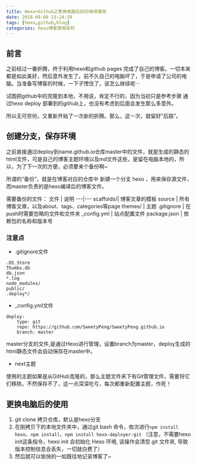 ```yaml
---
title: Hexo+Github之更换电脑后如何继续使用
date: 2018-09-08 13:24:20
tags: [hexo,github,blog]
categories: hexo博客使用系列
---
```

## 前言
之前经过一番折腾，终于利用hexo和github pages 完成了自己的博客。一切本来都是如此美好，然后意外发生了。前不久自己的电脑坏了，于是申请了公司的电脑。当准备写博客的时候，一下子愣住了。该怎么继续呢···
<!--   MORE  -->
试图把github中的克隆到本地，不用说，肯定不行的，因为当初只是参考步骤 通过hexo deploy 部署到的github上，也没有考虑到后面会发生那么多意外。

所以无可奈何，又重新开始了一次新的折腾。那么，这一次，就留好“后路”。

## 创建分支，保存环境
之前直接通过deploy到name.github.io仓库master中的文件，就是生成的静态的html文件，可是自己的博客主题环境以及md文件这些，是留在电脑本地的，所以，为了下一次的方便，必须要来个备份啊~

所谓的“备份”，就是在博客对应的仓库中 新建一个分支 hexo ，用来保存源文件，而master负责的是hexo编译后的博客文件。

需要备份的文件：
文件 | 说明
---|---
 scaffolds/| 博客文章的模板
source    | 所有博客文章，以及about、tags、categories等page
themes/ | 主题
.gitignore | 在push时需要忽略的文件和文件夹
_config.yml | 站点配置文件
package.json | 依赖包的名称和版本号

### 注意点
- .gitignore文件

```
.DS_Store
Thumbs.db
db.json
*.log
node_modules/
public/
.deploy*/
```
- _config.yml文件

```
deploy:
    type: git
    repo: https://github.com/SweetyPeng/SweetyPeng.github.io
    branch: master
```
master分支的文件,是通过Hexo进行管理，设置branch为master，deploy生成的html静态文件会自动保存在master中。

- next主题

使用的主题如果是从GitHub克隆的，那么主题文件夹下有Git管理文件，需要将它们移除。不然保存不了，这一点深深吃亏，每次都重新配置主题，作死！

## 更换电脑后的使用
1. git clone 拷贝仓库，默认是hexo分支
2. 在刚拷贝下的本地文件夹中，通过git bash 命令，依次进行`npm install hexo`、`npm install`、`npm install hexo-deployer-git`
（注意，不需要hexo init这条指令，hexo init 会初始化 Hexo 环境, 该操作会清空.git 文件夹, 导致版本控制信息会丢失，一切就白费了）
3. 然后就可以愉快的一如既往地记录博客了~


